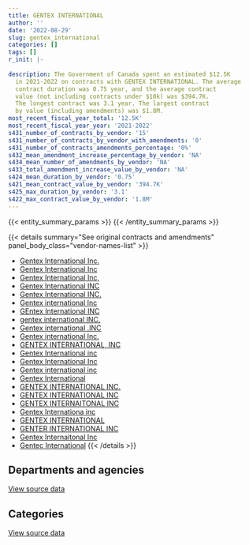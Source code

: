 ```yaml
---
title: GENTEX INTERNATIONAL
author: ''
date: '2022-08-29'
slug: gentex_international
categories: []
tags: []
r_init: |-
  
description: The Government of Canada spent an estimated $12.5K
  in 2021-2022 on contracts with GENTEX INTERNATIONAL. The average
  contract duration was 0.75 year, and the average contract
  value (not including contracts under $10k) was $394.7K.
  The longest contract was 3.1 year. The largest contract
  by value (including amendments) was $1.8M.
most_recent_fiscal_year_total: '12.5K'
most_recent_fiscal_year_year: '2021-2022'
s431_number_of_contracts_by_vendor: '15'
s431_number_of_contracts_by_vendor_with_amendments: '0'
s431_number_of_contracts_amendments_percentage: '0%'
s432_mean_amendment_increase_percentage_by_vendor: 'NA'
s434_mean_number_of_amendments_by_vendor: 'NA'
s433_total_amendment_increase_value_by_vendor: 'NA'
s424_mean_duration_by_vendor: '0.75'
s421_mean_contract_value_by_vendor: '394.7K'
s425_max_duration_by_vendor: '3.1'
s422_max_contract_value_by_vendor: '1.8M'
---
```


<script src="/rmarkdown-libs/htmlwidgets/htmlwidgets.js"></script>
<link href="/rmarkdown-libs/datatables-css/datatables-crosstalk.css" rel="stylesheet" />
<script src="/rmarkdown-libs/datatables-binding/datatables.js"></script>
<script src="/rmarkdown-libs/jquery/jquery-3.6.0.min.js"></script>
<link href="/rmarkdown-libs/dt-core-bootstrap/css/dataTables.bootstrap.min.css" rel="stylesheet" />
<link href="/rmarkdown-libs/dt-core-bootstrap/css/dataTables.bootstrap.extra.css" rel="stylesheet" />
<script src="/rmarkdown-libs/dt-core-bootstrap/js/jquery.dataTables.min.js"></script>
<script src="/rmarkdown-libs/dt-core-bootstrap/js/dataTables.bootstrap.min.js"></script>
<link href="/rmarkdown-libs/crosstalk/css/crosstalk.min.css" rel="stylesheet" />
<script src="/rmarkdown-libs/crosstalk/js/crosstalk.min.js"></script>
<script src="/rmarkdown-libs/htmlwidgets/htmlwidgets.js"></script>
<link href="/rmarkdown-libs/datatables-css/datatables-crosstalk.css" rel="stylesheet" />
<script src="/rmarkdown-libs/datatables-binding/datatables.js"></script>
<script src="/rmarkdown-libs/jquery/jquery-3.6.0.min.js"></script>
<link href="/rmarkdown-libs/dt-core-bootstrap/css/dataTables.bootstrap.min.css" rel="stylesheet" />
<link href="/rmarkdown-libs/dt-core-bootstrap/css/dataTables.bootstrap.extra.css" rel="stylesheet" />
<script src="/rmarkdown-libs/dt-core-bootstrap/js/jquery.dataTables.min.js"></script>
<script src="/rmarkdown-libs/dt-core-bootstrap/js/dataTables.bootstrap.min.js"></script>
<link href="/rmarkdown-libs/crosstalk/css/crosstalk.min.css" rel="stylesheet" />
<script src="/rmarkdown-libs/crosstalk/js/crosstalk.min.js"></script>

{{< entity_summary_params >}}
{{< /entity_summary_params >}}

{{< details summary="See original contracts and amendments" panel_body_class="vendor-names-list" >}}
- [Gentex International Inc.](https://search.open.canada.ca/en/ct/?sort=contract_value_f%20desc&page=1&search_text=%22Gentex%20International%20Inc.%22)
- [Gentex International Inc](https://search.open.canada.ca/en/ct/?sort=contract_value_f%20desc&page=1&search_text=%22Gentex%20International%20Inc%22)
- [Gentex International Inc,](https://search.open.canada.ca/en/ct/?sort=contract_value_f%20desc&page=1&search_text=%22Gentex%20International%20Inc%2c%22)
- [Gentex International INC](https://search.open.canada.ca/en/ct/?sort=contract_value_f%20desc&page=1&search_text=%22Gentex%20International%20INC%22)
- [Gentex International INC.](https://search.open.canada.ca/en/ct/?sort=contract_value_f%20desc&page=1&search_text=%22Gentex%20International%20INC.%22)
- [Gentex international Inc](https://search.open.canada.ca/en/ct/?sort=contract_value_f%20desc&page=1&search_text=%22Gentex%20international%20Inc%22)
- [GEntex International INC](https://search.open.canada.ca/en/ct/?sort=contract_value_f%20desc&page=1&search_text=%22GEntex%20International%20INC%22)
- [gentex international INC.](https://search.open.canada.ca/en/ct/?sort=contract_value_f%20desc&page=1&search_text=%22gentex%20international%20INC.%22)
- [Gentex international .INC](https://search.open.canada.ca/en/ct/?sort=contract_value_f%20desc&page=1&search_text=%22Gentex%20international%20.INC%22)
- [Gentex international Inc.](https://search.open.canada.ca/en/ct/?sort=contract_value_f%20desc&page=1&search_text=%22Gentex%20international%20Inc.%22)
- [GENTEX INTERNATIONAL, INC](https://search.open.canada.ca/en/ct/?sort=contract_value_f%20desc&page=1&search_text=%22GENTEX%20INTERNATIONAL%2c%20INC%22)
- [Gentex International inc](https://search.open.canada.ca/en/ct/?sort=contract_value_f%20desc&page=1&search_text=%22Gentex%20International%20inc%22)
- [Gentex International Inc](https://search.open.canada.ca/en/ct/?sort=contract_value_f%20desc&page=1&search_text=%22Gentex%20International%20%20Inc%22)
- [Gentex international inc](https://search.open.canada.ca/en/ct/?sort=contract_value_f%20desc&page=1&search_text=%22Gentex%20international%20inc%22)
- [Gentex International](https://search.open.canada.ca/en/ct/?sort=contract_value_f%20desc&page=1&search_text=%22Gentex%20International%22)
- [GENTEX INTERNATIONAL INC.](https://search.open.canada.ca/en/ct/?sort=contract_value_f%20desc&page=1&search_text=%22GENTEX%20INTERNATIONAL%20INC.%22)
- [GENTEX INTERNATIONAL INC](https://search.open.canada.ca/en/ct/?sort=contract_value_f%20desc&page=1&search_text=%22GENTEX%20INTERNATIONAL%20INC%22)
- [GENTEX INTERNAITONAL INC](https://search.open.canada.ca/en/ct/?sort=contract_value_f%20desc&page=1&search_text=%22GENTEX%20INTERNAITONAL%20INC%22)
- [Gentex Internationa inc](https://search.open.canada.ca/en/ct/?sort=contract_value_f%20desc&page=1&search_text=%22Gentex%20Internationa%20inc%22)
- [GENTEX INTERNATIONAL](https://search.open.canada.ca/en/ct/?sort=contract_value_f%20desc&page=1&search_text=%22GENTEX%20INTERNATIONAL%22)
- [GENTER INTERNATIONAL INC](https://search.open.canada.ca/en/ct/?sort=contract_value_f%20desc&page=1&search_text=%22GENTER%20INTERNATIONAL%20INC%22)
- [Gentex Internaitonal Inc](https://search.open.canada.ca/en/ct/?sort=contract_value_f%20desc&page=1&search_text=%22Gentex%20Internaitonal%20Inc%22)
- [Gentec International](https://search.open.canada.ca/en/ct/?sort=contract_value_f%20desc&page=1&search_text=%22Gentec%20International%22)
{{< /details >}}

## Departments and agencies

<div id="htmlwidget-1" style="width:100%;height:auto;" class="datatables html-widget"></div>
<script type="application/json" data-for="htmlwidget-1">{"x":{"style":"bootstrap","filter":"none","vertical":false,"data":[["<a href=\"/departments/dnd-mdn/\">National Defence<\/a>"],[1517087.88],[2048800.91],[12800.01],[12542.1]],"container":"<table class=\"table table-striped table-hover row-border order-column display\">\n  <thead>\n    <tr>\n      <th>Department<\/th>\n      <th>2018-2019<\/th>\n      <th>2019-2020<\/th>\n      <th>2020-2021<\/th>\n      <th>2021-2022<\/th>\n    <\/tr>\n  <\/thead>\n<\/table>","options":{"order":[[4,"desc"]],"pageLength":10,"autoWidth":true,"columnDefs":[{"targets":1,"render":"function(data, type, row, meta) {\n    return type !== 'display' ? data : DTWidget.formatCurrency(data, \"$\", 2, 3, \",\", \".\", true, null);\n  }"},{"targets":2,"render":"function(data, type, row, meta) {\n    return type !== 'display' ? data : DTWidget.formatCurrency(data, \"$\", 2, 3, \",\", \".\", true, null);\n  }"},{"targets":3,"render":"function(data, type, row, meta) {\n    return type !== 'display' ? data : DTWidget.formatCurrency(data, \"$\", 2, 3, \",\", \".\", true, null);\n  }"},{"targets":4,"render":"function(data, type, row, meta) {\n    return type !== 'display' ? data : DTWidget.formatCurrency(data, \"$\", 2, 3, \",\", \".\", true, null);\n  }"},{"width":"16%","targets":[1,2,3,4]},{"className":"dt-right","targets":[1,2,3,4]}],"orderClasses":false}},"evals":["options.columnDefs.0.render","options.columnDefs.1.render","options.columnDefs.2.render","options.columnDefs.3.render"],"jsHooks":[]}</script>
<p class="text-right">
<a href="https://github.com/GoC-Spending/contracts-data/tree/main/data/out/vendors/gentex_international/summary_by_fiscal_year_by_department.csv" class="source-data-link btn btn-link">View source data</a>
</p>

## Categories

<div id="htmlwidget-2" style="width:100%;height:auto;" class="datatables html-widget"></div>
<script type="application/json" data-for="htmlwidget-2">{"x":{"style":"bootstrap","filter":"none","vertical":false,"data":[["<a href=\"/categories/defence/\">Defence<\/a>","<a href=\"/categories/industrial_products_and_services/\">Industrial products and services<\/a>"],[1517087.88,0],[2048800.91,null],[null,12800.01],[null,12542.1]],"container":"<table class=\"table table-striped table-hover row-border order-column display\">\n  <thead>\n    <tr>\n      <th>Category<\/th>\n      <th>2018-2019<\/th>\n      <th>2019-2020<\/th>\n      <th>2020-2021<\/th>\n      <th>2021-2022<\/th>\n    <\/tr>\n  <\/thead>\n<\/table>","options":{"order":[[4,"desc"]],"dom":"t","pageLength":30,"autoWidth":true,"columnDefs":[{"targets":1,"render":"function(data, type, row, meta) {\n    return type !== 'display' ? data : DTWidget.formatCurrency(data, \"$\", 2, 3, \",\", \".\", true, null);\n  }"},{"targets":2,"render":"function(data, type, row, meta) {\n    return type !== 'display' ? data : DTWidget.formatCurrency(data, \"$\", 2, 3, \",\", \".\", true, null);\n  }"},{"targets":3,"render":"function(data, type, row, meta) {\n    return type !== 'display' ? data : DTWidget.formatCurrency(data, \"$\", 2, 3, \",\", \".\", true, null);\n  }"},{"targets":4,"render":"function(data, type, row, meta) {\n    return type !== 'display' ? data : DTWidget.formatCurrency(data, \"$\", 2, 3, \",\", \".\", true, null);\n  }"},{"width":"16%","targets":[1,2,3,4]},{"className":"dt-right","targets":[1,2,3,4]}],"orderClasses":false,"lengthMenu":[10,25,30,50,100]}},"evals":["options.columnDefs.0.render","options.columnDefs.1.render","options.columnDefs.2.render","options.columnDefs.3.render"],"jsHooks":[]}</script>
<p class="text-right">
<a href="https://github.com/GoC-Spending/contracts-data/tree/main/data/out/vendors/gentex_international/summary_by_fiscal_year_by_category.csv" class="source-data-link btn btn-link">View source data</a>
</p>
